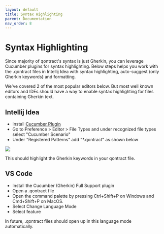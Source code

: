 ```yaml
---
layout: default
title: Syntax Highlighting
parent: Documentation
nav_order: 8
---
```

Syntax Highlighting
===================

Since majority of qontract's syntax is just Gherkin, you can leverage Cucumber plugins for syntax highlighting.
Below steps helps you work with the .qontract files in Intellij Idea with syntax highlighting, auto-suggest (only Gherkin keywords) and formatting.

We've covered 2 of the most popular editors below. But most well known editors and IDEs should have a way to enable syntax highlighting for files containing Gherkin text.

## Intellij Idea
* Install [Cucumber Plugin](https://plugins.jetbrains.com/plugin/7212-cucumber-for-java)
* Go to Preference > Editor > File Types and under recognized file types select "Cucumber Scenario"
* Under "Registered Patterns" add "*.qontract" as shown below

![](/images/ide_setup.jpg)

This should highlight the Gherkin keywords in your qontract file.

## VS Code

* Install the Cucumber (Gherkin) Full Support plugin
* Open a .qontract file
* Open the command palette by pressing Ctrl+Shift+P on Windows and Cmd+Shift+P on MacOS.
* Select Change Language Mode
* Select feature

In future, .qontract files should open up in this language mode automatically.
